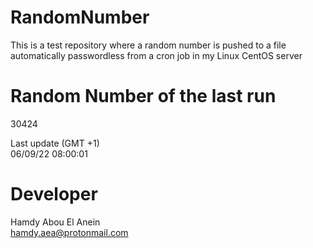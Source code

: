 # RandomNumber    
This is a test repository where a random number is pushed to a file automatically passwordless from a cron job in my Linux CentOS server    
# Random Number of the last run   
30424
      
Last update (GMT +1)    
06/09/22 08:00:01
# Developer    
Hamdy Abou El Anein   
hamdy.aea@protonmail.com
